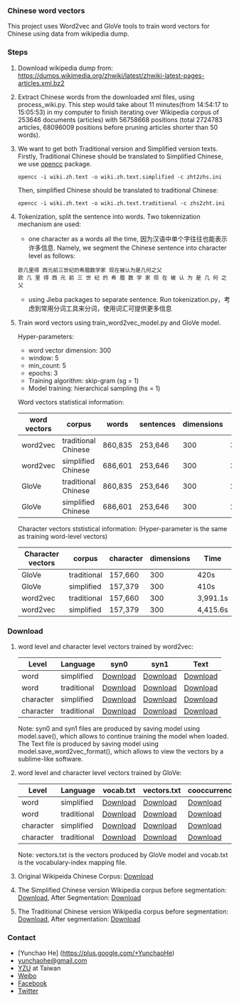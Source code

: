 ### Chinese word vectors

This project uses Word2vec and GloVe tools to train word vectors for Chinese using data from wikipedia dump.

### Steps

1. Download wikipedia dump from: https://dumps.wikimedia.org/zhwiki/latest/zhwiki-latest-pages-articles.xml.bz2

2. Extract Chinese words from the downloaded xml files, using process_wiki.py. This step would take about 11 minutes(from 14:54:17 to 15:05:53) in my computer to finish iterating over Wikipedia corpus of 253646 documents (articles) with 56758668 positions (total 2724783 articles, 68096009 positions before pruning articles shorter than 50 words).

3. We want to get both Traditional version and Simplified version texts. Firstly, Traditional Chinese should be translated to Simplified Chinese, we use [opencc](https://github.com/BYVoid/OpenCC) package.

    ```
    opencc -i wiki.zh.text -o wiki.zh.text.simplified -c zht2zhs.ini
    ```
    Then, simplified Chinese should be translated to traditional Chinese:
    
    ```
    opencc -i wiki.zh.text -o wiki.zh.text.traditional -c zhs2zht.ini
    ```
    
4. Tokenization, split the sentence into words. Two tokennization mechanism are used: 

    * one character as a words all the time, 因为汉语中单个字往往也能表示许多信息. Namely, we segment the Chinese sentence into character level as follows:
     
     ```
     欧几里得 西元前三世纪的希腊数学家 现在被认为是几何之父
     欧 几 里 得 西 元 前 三 世 纪 的 希 腊 数 学 家 现 在 被 认 为 是 几 何 之 父
     ```
    
    * using Jieba packages to separate sentence. Run tokenization.py，考虑到常用分词工具来分词，使用词汇可提供更多信息
    
5. Train word vectors using train_word2vec_model.py and GloVe model.

   Hyper-parameters:
   
   * word vector dimension: 300
   * window: 5
   * min_count: 5
   * epochs: 3
   * Training algorithm: skip-gram (sg = 1)
   * Model training: hierarchical sampling (hs = 1)
   
   Word vectors statistical information: 
   
   |word vectors|corpus|words|sentences|dimensions|Time|
   |------|------|------|------|------|------|
   |word2vec|traditional Chinese|860,835|253,646|300|3,086.8s|
   |word2vec|simplified Chinese|686,601|253,646|300|3,186.9s|
   |GloVe|traditional Chinese|860,835|253,646|300|2,160.0s|
   |GloVe|simplified Chinese|686,601|253,646|300|2,280.0s|

   Character vectors ststistical information: (Hyper-parameter is the same as training word-level vectors)
   
   |Character vectors|corpus|character|dimensions|Time|
   |------|------|------|------|------|
   |GloVe|traditional|157,660|300|420s|
   |GloVe|simplified|157,379|300|410s|
   |word2vec|traditional|157,660|300|3,991.1s|
   |word2vec|simplified|157,379|300|4,415.6s|
   
### Download

1. word level and character level vectors trained by word2vec:

    |Level|Language|syn0|syn1|Text|
    |-----|-----|-----|-----|-----|
    |word|simplified|[Download]()|[Download]()|[Download]()|
    |word|traditional|[Download]()|[Download]()|[Download]()|
    |character|simplified|[Download]()|[Download]()|[Download]()|
    |character|traditional|[Download]()|[Download]()|[Download]()|
    
    Note: syn0 and syn1 files are produced by saving model using model.save(), which allows to continue training the model when loaded. The Text file is produced by saving model using model.save_word2vec_format(), which allows to view the vectors by a sublime-like software.
    
2. word level and character level vectors trained by GloVe:

    |Level|Language|vocab.txt|vectors.txt|cooccurrence.bin|
    |-----|-----|-----|-----|-----|
    |word|simplified|[Download]()|[Download]()|[Download]()|
    |word|traditional|[Download]()|[Download]()|[Download]()|
    |character|simplified|[Download]()|[Download]()|[Download]()|
    |character|traditional|[Download]()|[Download]()|[Download]()|
    
    Note: vectors.txt is the vectors produced by GloVe model and vocab.txt is the vocabulary-index mapping file.
    
3. Original Wikipeida Chinese Corpus: [Download]()

4. The Simplified Chinese version Wikipedia corpus before segmentation: [Download](), After Segmentation: [Download]()

5. The Traditional Chinese version Wikipedia corpus before segmentation: [Download](), After segmentation: [Download]()


### Contact

* [Yunchao He] (https://plus.google.com/+YunchaoHe)
* yunchaohe@gmail.com
* [YZU](http://www.yzu.edu.tw/) at Taiwan
* [Weibo](http://weibo.com/heyunchao)
* [Facebook](https://www.facebook.com/yunchao.h)
* [Twitter](https://twitter.com/candlewill)